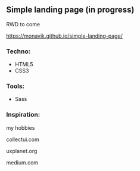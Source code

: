 ## Simple landing page (in progress)
RWD to come

https://monavik.github.io/simple-landing-page/

### Techno:
* HTML5
* CSS3

### Tools:
* Sass

### Inspiration: 

my hobbies

collectui.com

uxplanet.org

medium.com

